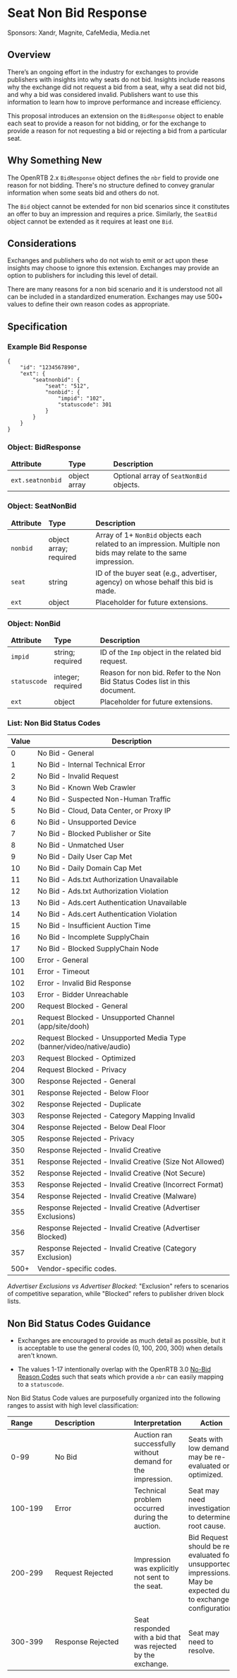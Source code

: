 # Seat Non Bid Response

Sponsors: Xandr, Magnite, CafeMedia, Media&#46;net

## Overview

There’s an ongoing effort in the industry for exchanges to provide publishers with insights into why seats do not bid. Insights include reasons why the exchange did not request a bid from a seat, why a seat did not bid, and why a bid was considered invalid. Publishers want to use this information to learn how to improve performance and increase efficiency.

This proposal introduces an extension on the `BidResponse` object to enable each seat to provide a reason for not bidding, or for the exchange to provide a reason for not requesting a bid or rejecting a bid from a particular seat.

## Why Something New

The OpenRTB 2.x `BidResponse` object defines the `nbr` field to provide one reason for not bidding. There's no structure defined to convey granular information when some seats bid and others do not.

The `Bid` object cannot be extended for non bid scenarios since it constitutes an offer to buy an impression and requires a price. Similarly, the `SeatBid` object cannot be extended as it requires at least one `Bid`.

## Considerations

Exchanges and publishers who do not wish to emit or act upon these insights may choose to ignore this extension. Exchanges may provide an option to publishers for  including this level of detail.

There are many reasons for a non bid scenario and it is understood not all can be included in a standardized enumeration. Exchanges may use 500+ values to define their own reason codes as appropriate.

## Specification

### Example Bid Response

```
{
    "id": "1234567890",
    "ext": {
        "seatnonbid": {
            "seat": "512",
            "nonbid": {
                "impid": "102",
                "statuscode": 301
            }
        }
    }
}
```

### Object: BidResponse

<table>
  <thead>
    <tr>
      <td>
        <strong>Attribute</strong>
      </td>
      <td>
        <strong>Type</strong>
      </td>
      <td>
        <strong>Description</strong>
      </td>
    </tr>
  </thead>
  <tbody>
    <tr>
      <td>
        <code>ext.seatnonbid</code>
      </td>
      <td>
        object array
      </td>
      <td>
        Optional array of <code>SeatNonBid</code> objects.
      </td>
    </tr>
  </tbody>
</table>

### Object: SeatNonBid

<table>
  <thead>
    <tr>
      <td>
        <strong>Attribute</strong>
      </td>
      <td>
        <strong>Type</strong>
      </td>
      <td>
        <strong>Description</strong>
      </td>
    </tr>
  </thead>
  <tbody>
    <tr>
      <td>
        <code>nonbid</code>
      </td>
      <td>
        object array; required
      </td>
      <td>
        Array of 1+ <code>NonBid</code> objects each related to an impression. Multiple non bids may relate to the same
        impression.
      </td>
    </tr>
    <tr>
      <td>
        <code>seat</code>
      </td>
      <td>
        string
      </td>
      <td>
        ID of the buyer seat (e.g., advertiser, agency) on whose behalf this bid is made.
      </td>
    </tr>
    <tr>
      <td>
        <code>ext</code>
      </td>
      <td>
        object
      </td>
      <td>
        Placeholder for future extensions.
      </td>
    </tr>
  </tbody>
</table>

### Object: NonBid

<table>
  <thead>
    <tr>
      <td>
        <strong>Attribute</strong>
      </td>
      <td>
        <strong>Type</strong>
      </td>
      <td>
        <strong>Description</strong>
      </td>
    </tr>
  </thead>
  <tbody>
    <tr>
      <td>
        <code>impid</code>
      </td>
      <td>
        string; required
      </td>
      <td>
        ID of the <code>Imp</code> object in the related bid request.
      </td>
    </tr>
    <tr>
      <td>
        <code>statuscode</code>
      </td>
      <td>
        integer; required
      </td>
      <td>
        Reason for non bid. Refer to the Non Bid Status Codes list in this document.
      </td>
    </tr>
    <tr>
      <td>
        <code>ext</code>
      </td>
      <td>
        object
      </td>
      <td>
        Placeholder for future extensions.
      </td>
    </tr>
  </tbody>
</table>

### List: Non Bid Status Codes

<table>
  <thead>
    <tr>
      <th>Value</th>
      <th>Description</th>
    </tr>
  </thead>
  <tbody>
    <tr>
      <td>0</td>
      <td>No Bid - General</td>
    </tr>
    <tr>
      <td>1</td>
      <td>No Bid - Internal Technical Error</td>
    </tr>
    <tr>
      <td>2</td>
      <td>No Bid - Invalid Request</td>
    </tr>
    <tr>
      <td>3</td>
      <td>No Bid - Known Web Crawler</td>
    </tr>
    <tr>
      <td>4</td>
      <td>No Bid - Suspected Non-Human Traffic</td>
    </tr>
    <tr>
      <td>5</td>
      <td>No Bid - Cloud, Data Center, or Proxy IP</td>
    </tr>
    <tr>
      <td>6</td>
      <td>No Bid - Unsupported Device</td>
    </tr>
    <tr>
      <td>7</td>
      <td>No Bid - Blocked Publisher or Site</td>
    </tr>
    <tr>
      <td>8</td>
      <td>No Bid - Unmatched User</td>
    </tr>
    <tr>
      <td>9</td>
      <td>No Bid - Daily User Cap Met</td>
    </tr>
    <tr>
      <td>10</td>
      <td>No Bid - Daily Domain Cap Met</td>
    </tr>
    <tr>
      <td>11</td>
      <td>No Bid - Ads.txt Authorization Unavailable</td>
    </tr>
    <tr>
      <td>12</td>
      <td>No Bid - Ads.txt Authorization Violation</td>
    </tr>
    <tr>
      <td>13</td>
      <td>No Bid - Ads.cert Authentication Unavailable</td>
    </tr>
    <tr>
      <td>14</td>
      <td>No Bid - Ads.cert Authentication Violation</td>
    </tr>
    <tr>
      <td>15</td>
      <td>No Bid - Insufficient Auction Time</td>
    </tr>
    <tr>
      <td>16</td>
      <td>No Bid - Incomplete SupplyChain</td>
    </tr>
    <tr>
      <td>17</td>
      <td>No Bid - Blocked SupplyChain Node</td>
    </tr>
    <tr>
      <td>100</td>
      <td>Error - General</td>
    </tr>
    <tr>
      <td>101</td>
      <td>Error - Timeout</td>
    </tr>
    <tr>
      <td>102</td>
      <td>Error - Invalid Bid Response</td>
    </tr>
    <tr>
      <td>103</td>
      <td>Error - Bidder Unreachable</td>
    </tr>
    <tr>
      <td>200</td>
      <td>Request Blocked - General</td>
    </tr>
    <tr>
      <td>201</td>
      <td>Request Blocked - Unsupported Channel (app/site/dooh)</td>
    </tr>
    <tr>
      <td>202</td>
      <td>Request Blocked - Unsupported Media Type (banner/video/native/audio)</td>
    </tr>
    <tr>
      <td>203</td>
      <td>Request Blocked - Optimized</td>
    </tr>
    <tr>
      <td>204</td>
      <td>Request Blocked - Privacy</td>
    </tr>
    <tr>
      <td>300</td>
      <td>Response Rejected - General</td>
    </tr>
    <tr>
      <td>301</td>
      <td>Response Rejected - Below Floor</td>
    </tr>
    <tr>
      <td>302</td>
      <td>Response Rejected - Duplicate</td>
    </tr>
    <tr>
      <td>303</td>
      <td>Response Rejected - Category Mapping Invalid</td>
    </tr>
    <tr>
      <td>304</td>
      <td>Response Rejected - Below Deal Floor</td>
    </tr>
    <tr>
      <td>305</td>
      <td>Response Rejected - Privacy</td>
    </tr>
    <tr>
      <td>350</td>
      <td>Response Rejected - Invalid Creative</td>
    </tr>
    <tr>
      <td>351</td>
      <td>Response Rejected - Invalid Creative (Size Not Allowed)</td>
    </tr>
    <tr>
      <td>352</td>
      <td>Response Rejected - Invalid Creative (Not Secure)</td>
    </tr>
    <tr>
      <td>353</td>
      <td>Response Rejected - Invalid Creative (Incorrect Format)</td>
    </tr>
    <tr>
      <td>354</td>
      <td>Response Rejected - Invalid Creative (Malware)</td>
    </tr>
    <tr>
      <td>355</td>
      <td>Response Rejected - Invalid Creative (Advertiser Exclusions)</td>
    </tr>
    <tr>
      <td>356</td>
      <td>Response Rejected - Invalid Creative (Advertiser Blocked)</td>
    </tr>
     <tr>
      <td>357</td>
      <td>Response Rejected - Invalid Creative (Category Exclusion)</td>
    </tr>
    <tr>
      <td>500+</td>
      <td>Vendor-specific codes.</td>
    </tr>
  </tbody>
</table>

*Advertiser Exclusions vs Advertiser Blocked*:  "Exclusion" refers to scenarios of competitive separation, while "Blocked" refers to publisher driven block lists.

## Non Bid Status Codes Guidance

- Exchanges are encouraged to provide as much detail as possible, but it is acceptable to use the general codes (0, 100, 200, 300) when details aren't known.

- The values 1-17 intentionally overlap with the OpenRTB 3.0 [No-Bid Reason Codes](https://github.com/InteractiveAdvertisingBureau/openrtb/blob/master/OpenRTB%20v3.0%20FINAL.md#list--no-bid-reason-codes-) such that seats which provide a `nbr` can  easily mapping to a `statuscode`. 


Non Bid Status Code values are purposefully organized into the following ranges to assist with high level classification:

<table>
  <thead>
    <tr>
      <th>Range&nbsp;&nbsp;&nbsp;&nbsp;&nbsp;&nbsp;&nbsp;&nbsp;</th>
      <th>Description&nbsp;&nbsp;&nbsp;&nbsp;&nbsp;&nbsp;&nbsp;&nbsp;&nbsp;&nbsp;&nbsp;&nbsp;&nbsp;&nbsp;&nbsp;&nbsp;&nbsp;</th>
      <th>Interpretation</th>
      <th>Action</th>
    </tr>
  </thead>
  <tbody>
    <tr>
      <td>0-99</td>
      <td>No Bid</td>
      <td>Auction ran successfully without demand for the impression.</td>
      <td>Seats with low demand may be re-evaluated or optimized.</td>
    </tr>
    <tr>
      <td>100-199</td>
      <td>Error</td>
      <td>Technical problem occurred during the auction.</td>
      <td>Seat may need investigation to determine root cause.</td>
    </tr>
    <tr>
      <td>200-299</td>
      <td>Request Rejected</td>
      <td>Impression was explicitly not sent to the seat.</td>
      <td>Bid Request should be re-evaluated for unsupported impressions. May be expected due to exchange configuration.
      </td>
    </tr>
    <tr>
      <td>300-399</td>
      <td>Response Rejected</td>
      <td>Seat responded with a bid that was rejected by the exchange.</td>
      <td>Seat may need to resolve.</td>
    </tr>
  </tbody>
</table>
